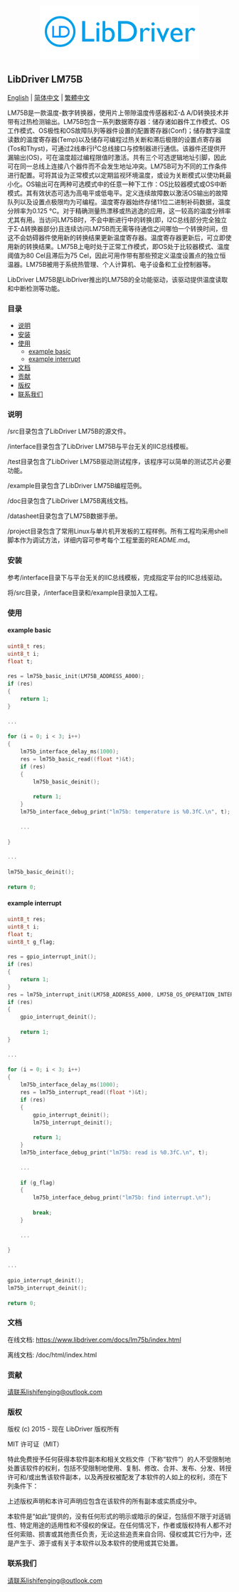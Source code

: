 <div align=center>
<img src="/doc/image/logo.png"/>
</div>

## LibDriver LM75B

[English](/README.md) | [ 简体中文](/README_zh-Hans.md) | [繁體中文](/README_zh-Hant.md)

LM75B是一款温度-数字转换器，使用片上带隙温度传感器和Σ-Δ A/D转换技术并带有过热检测输出。LM75B包含一系列数据寄存器：储存诸如器件工作模式、OS工作模式、OS极性和OS故障队列等器件设置的配置寄存器(Conf)；储存数字温度读数的温度寄存器(Temp)以及储存可编程过热关断和滞后极限的设置点寄存器(Tos和Thyst)，可通过2线串行I²C总线接口与控制器进行通信。该器件还提供开漏输出(OS)，可在温度超过编程限值时激活。共有三个可选逻辑地址引脚，因此可在同一总线上连接八个器件而不会发生地址冲突。LM75B可为不同的工作条件进行配置。可将其设为正常模式以定期监视环境温度，或设为关断模式以使功耗最小化。OS输出可在两种可选模式中的任意一种下工作：OS比较器模式或OS中断模式。其有效状态可选为高电平或低电平。定义连续故障数以激活OS输出的故障队列以及设置点极限均为可编程。温度寄存器始终存储11位二进制补码数据，温度分辨率为0.125 °C。对于精确测量热漂移或热逃逸的应用，这一较高的温度分辨率尤其有用。当访问LM75B时，不会中断进行中的转换(即，I2C总线部分完全独立于Σ-Δ转换器部分)且连续访问LM75B而无需等待通信之间哪怕一个转换时间，但这不会妨碍器件使用新的转换结果更新温度寄存器。温度寄存器更新后，可立即使用新的转换结果。LM75B上电时处于正常工作模式，即OS处于比较器模式、温度阈值为80 Cel且滞后为75 Cel，因此可用作带有那些预定义温度设置点的独立恒温器。LM75B被用于系统热管理、个人计算机、电子设备和工业控制器等。

LibDriver LM75B是LibDriver推出的LM75B的全功能驱动，该驱动提供温度读取和中断检测等功能。

### 目录

  - [说明](#说明)
  - [安装](#安装)
  - [使用](#使用)
    - [example basic](#example-basic)
    - [example interrupt](#example-interrupt)
  - [文档](#文档)
  - [贡献](#贡献)
  - [版权](#版权)
  - [联系我们](#联系我们)

### 说明

/src目录包含了LibDriver LM75B的源文件。

/interface目录包含了LibDriver LM75B与平台无关的IIC总线模板。

/test目录包含了LibDriver LM75B驱动测试程序，该程序可以简单的测试芯片必要功能。

/example目录包含了LibDriver LM75B编程范例。

/doc目录包含了LibDriver LM75B离线文档。

/datasheet目录包含了LM75B数据手册。

/project目录包含了常用Linux与单片机开发板的工程样例。所有工程均采用shell脚本作为调试方法，详细内容可参考每个工程里面的README.md。

### 安装

参考/interface目录下与平台无关的IIC总线模板，完成指定平台的IIC总线驱动。

将/src目录，/interface目录和/example目录加入工程。

### 使用

#### example basic

```C
uint8_t res;
uint8_t i;
float t;

res = lm75b_basic_init(LM75B_ADDRESS_A000);
if (res)
{
    return 1;
}

...

for (i = 0; i < 3; i++)
{
    lm75b_interface_delay_ms(1000);
    res = lm75b_basic_read((float *)&t);
    if (res)
    {
        lm75b_basic_deinit();

        return 1;
    }
    lm75b_interface_debug_print("lm75b: temperature is %0.3fC.\n", t);

    ...
    
}

...

lm75b_basic_deinit();

return 0;
```

#### example interrupt

```C
uint8_t res;
uint8_t i;
float t;
uint8_t g_flag;

res = gpio_interrupt_init();
if (res)
{
    return 1;
}
res = lm75b_interrupt_init(LM75B_ADDRESS_A000, LM75B_OS_OPERATION_INTERRUPT, 22.5, 32.1);
if (res)
{
    gpio_interrupt_deinit();

    return 1;
}

...
    
for (i = 0; i < 3; i++)
{
    lm75b_interface_delay_ms(1000);
    res = lm75b_interrupt_read((float *)&t);
    if (res)
    {
        gpio_interrupt_deinit();
        lm75b_interrupt_deinit();

        return 1;
    }
    lm75b_interface_debug_print("lm75b: read is %0.3fC.\n", t);
    
    ...
    
    if (g_flag)
    {
        lm75b_interface_debug_print("lm75b: find interrupt.\n");

        break;
    }
    
    ...
    
}

...

gpio_interrupt_deinit();
lm75b_interrupt_deinit();

return 0;
```

### 文档

在线文档: https://www.libdriver.com/docs/lm75b/index.html

离线文档: /doc/html/index.html

### 贡献

请联系lishifenging@outlook.com

### 版权

版权 (c) 2015 - 现在 LibDriver 版权所有

MIT 许可证（MIT）

特此免费授予任何获得本软件副本和相关文档文件（下称“软件”）的人不受限制地处置该软件的权利，包括不受限制地使用、复制、修改、合并、发布、分发、转授许可和/或出售该软件副本，以及再授权被配发了本软件的人如上的权利，须在下列条件下：

上述版权声明和本许可声明应包含在该软件的所有副本或实质成分中。

本软件是“如此”提供的，没有任何形式的明示或暗示的保证，包括但不限于对适销性、特定用途的适用性和不侵权的保证。在任何情况下，作者或版权持有人都不对任何索赔、损害或其他责任负责，无论这些追责来自合同、侵权或其它行为中，还是产生于、源于或有关于本软件以及本软件的使用或其它处置。

### 联系我们

请联系lishifenging@outlook.com